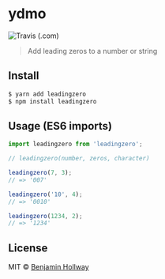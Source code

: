 # ydmo
![Travis (.com)](https://img.shields.io/travis/com/nothingrandom/leadingzero)
> Add leading zeros to a number or string

## Install

``` bash
$ yarn add leadingzero
$ npm install leadingzero
```

## Usage (ES6 imports)
``` js
import leadingzero from 'leadingzero';

// leadingzero(number, zeros, character)

leadingzero(7, 3);
// => '007'

leadingzero('10', 4);
// => '0010'

leadingzero(1234, 2);
// => '1234'
```

## License
MIT © [Benjamin Hollway](https://nothingrandom.com)